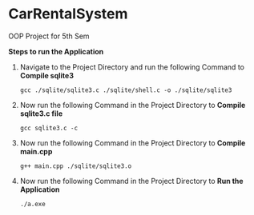 # CarRentalSystem
OOP Project for 5th Sem

**Steps to run the Application**
1. Navigate to the Project Directory and run the following Command to **Compile sqlite3**

    `gcc ./sqlite/sqlite3.c ./sqlite/shell.c -o ./sqlite/sqlite3`
2. Now run the following Command in the Project Directory to **Compile sqlite3.c file**

    `gcc sqlite3.c -c`
3. Now run the following Command in the Project Directory to **Compile main.cpp**

    `g++ main.cpp ./sqlite/sqlite3.o`
4. Now run the following Command in the Project Directory to **Run the Application**

    `./a.exe`

